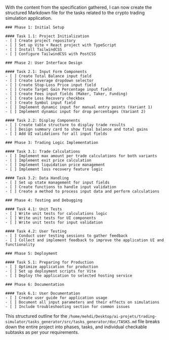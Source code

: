 With the content from the specification gathered, I can now create the structured Markdown file for the tasks related to the crypto trading simulation application.

```
### Phase 1: Initial Setup

#### Task 1.1: Project Initialization
- [ ] Create project repository
- [ ] Set up Vite + React project with TypeScript
- [ ] Install TailwindCSS
- [ ] Configure TailwindCSS with PostCSS

### Phase 2: User Interface Design

#### Task 2.1: Input Form Components
- [ ] Create Total Balance input field
- [ ] Create Leverage dropdown selector
- [ ] Create Stop-Loss Price input field
- [ ] Create Target Gain Percentage input field
- [ ] Create Fees input fields (Maker, Taker, Funding)
- [ ] Create Loss Recovery checkbox
- [ ] Create Symbol input field
- [ ] Implement dynamic input for manual entry points (Variant 1)
- [ ] Implement dynamic input for drop percentages (Variant 2)

#### Task 2.2: Display Components
- [ ] Create table structure to display trade results
- [ ] Design summary card to show final balance and total gains
- [ ] Add UI validations for all input fields

### Phase 3: Trading Logic Implementation

#### Task 3.1: Trade Calculations
- [ ] Implement max amount per trade calculations for both variants
- [ ] Implement exit price calculation
- [ ] Implement liquidation price management
- [ ] Implement loss recovery feature logic

#### Task 3.2: Data Handling
- [ ] Set up state management for input fields
- [ ] Create functions to handle input validation
- [ ] Create a method to process input data and perform calculations

### Phase 4: Testing and Debugging

#### Task 4.1: Unit Tests
- [ ] Write unit tests for calculations logic
- [ ] Write unit tests for UI components
- [ ] Write unit tests for input validation

#### Task 4.2: User Testing
- [ ] Conduct user testing sessions to gather feedback
- [ ] Collect and implement feedback to improve the application UI and functionality

### Phase 5: Deployment

#### Task 5.1: Preparing for Production
- [ ] Optimize application for production
- [ ] Set up deployment scripts for Vite
- [ ] Deploy the application to selected hosting service

### Phase 6: Documentation

#### Task 6.1: User Documentation
- [ ] Create user guide for application usage
- [ ] Document all input parameters and their effects on simulations
- [ ] Include troubleshooting section for common issues
```

This structured outline for the `/home/mehdi/Desktop/ai-projets/trading-simulator/tasks_generator/src/tasks_generator/doc/TASKS.md` file breaks down the entire project into phases, tasks, and individual checkable subtasks as per your requirements.